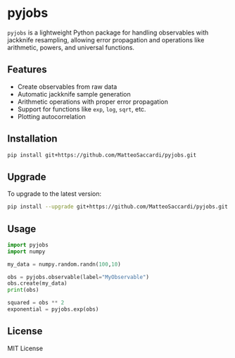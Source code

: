 # pyjobs

`pyjobs` is a lightweight Python package for handling observables with jackknife resampling, allowing error propagation and operations like arithmetic, powers, and universal functions.

## Features
- Create observables from raw data
- Automatic jackknife sample generation
- Arithmetic operations with proper error propagation
- Support for functions like `exp`, `log`, `sqrt`, etc.
- Plotting autocorrelation

## Installation
```bash
pip install git+https://github.com/MatteoSaccardi/pyjobs.git
```

## Upgrade
To upgrade to the latest version:
```bash
pip install --upgrade git+https://github.com/MatteoSaccardi/pyjobs.git
```

## Usage
```python
import pyjobs
import numpy

my_data = numpy.random.randn(100,10)

obs = pyjobs.observable(label="MyObservable")
obs.create(my_data)
print(obs)

squared = obs ** 2
exponential = pyjobs.exp(obs)
```

## License
MIT License

